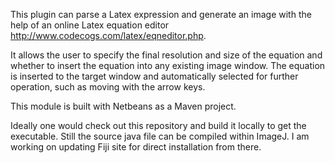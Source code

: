 This plugin can parse a Latex expression and generate an image with the help of an online Latex equation editor http://www.codecogs.com/latex/eqneditor.php.

It allows the user to specify the final resolution and size of the equation and whether to insert 
the equation into any existing image window. The equation is inserted to the target window
and automatically selected for further operation, such as moving with the arrow keys.

This module is built with Netbeans as a Maven project.

Ideally one would check out this repository and build it locally to get the executable.
Still the source java file can be compiled within ImageJ. I am working on updating Fiji site
for direct installation from there.
